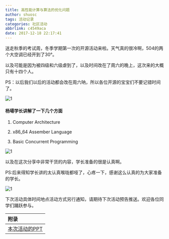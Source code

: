 ```yaml
---
title: 高性能计算与算法的优化问题
author: shuosc
tags: 活动记录
categories: 社区活动
abbrlink: c4549aca
date: 2017-12-18 22:17:41
---
```

送走秋季的考试周，冬季学期第一次的开源活动来啦。天气真的很冷啊，504的两个大空调已经开到了30°。

以及可能是因为被四级和六级虐到了，以及时间改在了周六的晚上，这次来的大概只有十四个人。

PS：以后我们以后的活动都会改在周六呐，所以各位开源的宝宝们不要记错时间了。

![1](/blog/img/17冬/1.1.jpg)

<!--more-->

#### 杨瑒学长讲解了一下几个方面

1. Computer Architecture

2. x86_64 Assember Language

3. Basic Concurrent Programming

![1](/blog/img/17冬/1.2.jpg)

以及在这次分享中非常干货的内容，学长准备的很是认真啊。

PS:后来得知学长讲的太认真喉咙都哑了，心疼一下，感谢这么认真的为大家准备的学长。

![1](/blog/img/17冬/1.3.jpg)

下次活动具体时间地点活动方式另行通知，请期待下次活动预告推送。欢迎各位同学们踊跃参与。

| 附录                                       |
| :--------------------------------------- |
| [本次活动的PPT](https://github.com/shuopensourcecommunity/meta-OSC/blob/master/activities/2017/winter/week-1/A%20Systematic%20View%20Of%20Atomics.pdf) |